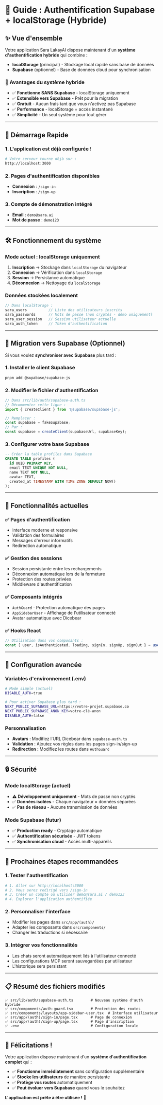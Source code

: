 # 🚀 Guide : Authentification Supabase + localStorage (Hybride)

## ✨ **Vue d'ensemble**

Votre application Sara LakayAI dispose maintenant d'un **système d'authentification hybride** qui combine :
- **localStorage** (principal) - Stockage local rapide sans base de données
- **Supabase** (optionnel) - Base de données cloud pour synchronisation

### 🎯 **Avantages du système hybride**
- ✅ **Fonctionne SANS Supabase** - localStorage uniquement
- ✅ **Extensible vers Supabase** - Prêt pour la migration
- ✅ **Gratuit** - Aucun frais tant que vous n'activez pas Supabase
- ✅ **Performance** - localStorage = accès instantané
- ✅ **Simplicité** - Un seul système pour tout gérer

---

## 🚦 **Démarrage Rapide**

### 1. **L'application est déjà configurée !**
```bash
# Votre serveur tourne déjà sur :
http://localhost:3000
```

### 2. **Pages d'authentification disponibles**
- **Connexion** : `/sign-in`
- **Inscription** : `/sign-up`

### 3. **Compte de démonstration intégré**
- **Email** : `demo@sara.ai`
- **Mot de passe** : `demo123`

---

## 🛠 **Fonctionnement du système**

### **Mode actuel : localStorage uniquement**
1. **Inscription** → Stockage dans `localStorage` du navigateur
2. **Connexion** → Vérification dans `localStorage`
3. **Session** → Persistance automatique
4. **Déconnexion** → Nettoyage du `localStorage`

### **Données stockées localement**
```javascript
// Dans localStorage :
sara_users          // Liste des utilisateurs inscrits
sara_passwords      // Mots de passe (non cryptés - démo uniquement)
sara_user_session   // Session utilisateur actuelle
sara_auth_token     // Token d'authentification
```

---

## 🔄 **Migration vers Supabase (Optionnel)**

Si vous voulez **synchroniser avec Supabase** plus tard :

### 1. **Installer le client Supabase**
```bash
pnpm add @supabase/supabase-js
```

### 2. **Modifier le fichier d'authentification**
```typescript
// Dans src/lib/auth/supabase-auth.ts
// Décommenter cette ligne :
import { createClient } from '@supabase/supabase-js';

// Remplacer :
const supabase = fakeSupabase;
// Par :
const supabase = createClient(supabaseUrl, supabaseKey);
```

### 3. **Configurer votre base Supabase**
```sql
-- Créer la table profiles dans Supabase
CREATE TABLE profiles (
  id UUID PRIMARY KEY,
  email TEXT UNIQUE NOT NULL,
  name TEXT NOT NULL,
  avatar TEXT,
  created_at TIMESTAMP WITH TIME ZONE DEFAULT NOW()
);
```

---

## 🎨 **Fonctionnalités actuelles**

### **✅ Pages d'authentification**
- Interface moderne et responsive
- Validation des formulaires
- Messages d'erreur informatifs
- Redirection automatique

### **✅ Gestion des sessions**
- Session persistante entre les rechargements
- Déconnexion automatique lors de la fermeture
- Protection des routes privées
- Middleware d'authentification

### **✅ Composants intégrés**
- `AuthGuard` - Protection automatique des pages
- `AppSidebarUser` - Affichage de l'utilisateur connecté
- Avatar automatique avec Dicebear

### **✅ Hooks React**
```typescript
// Utilisation dans vos composants :
const { user, isAuthenticated, loading, signIn, signUp, signOut } = useSupabaseAuth();
```

---

## 🔧 **Configuration avancée**

### **Variables d'environnement (.env)**
```bash
# Mode simple (actuel)
DISABLE_AUTH=true

# Pour activer Supabase plus tard :
NEXT_PUBLIC_SUPABASE_URL=https://votre-projet.supabase.co
NEXT_PUBLIC_SUPABASE_ANON_KEY=votre-clé-anon
DISABLE_AUTH=false
```

### **Personnalisation**
- **Avatars** : Modifiez l'URL Dicebear dans `supabase-auth.ts`
- **Validation** : Ajoutez vos règles dans les pages sign-in/sign-up
- **Redirection** : Modifiez les routes dans `AuthGuard`

---

## 🔒 **Sécurité**

### **Mode localStorage (actuel)**
- ⚠️ **Développement uniquement** - Mots de passe non cryptés
- ✅ **Données isolées** - Chaque navigateur = données séparées
- ✅ **Pas de réseau** - Aucune transmission de données

### **Mode Supabase (futur)**
- ✅ **Production ready** - Cryptage automatique
- ✅ **Authentification sécurisée** - JWT tokens
- ✅ **Synchronisation cloud** - Accès multi-appareils

---

## 🚀 **Prochaines étapes recommandées**

### **1. Tester l'authentification**
```bash
# 1. Aller sur http://localhost:3000
# 2. Vous serez redirigé vers /sign-in
# 3. Créer un compte ou utiliser demo@sara.ai / demo123
# 4. Explorer l'application authentifiée
```

### **2. Personnaliser l'interface**
- Modifier les pages dans `src/app/(auth)/`
- Adapter les composants dans `src/components/`
- Changer les traductions si nécessaire

### **3. Intégrer vos fonctionnalités**
- Les chats seront automatiquement liés à l'utilisateur connecté
- Les configurations MCP seront sauvegardées par utilisateur
- L'historique sera persistant

---

## 📋 **Résumé des fichiers modifiés**

```
✅ src/lib/auth/supabase-auth.ts        # Nouveau système d'auth hybride
✅ src/components/auth-guard.tsx        # Protection des routes
✅ src/components/layouts/app-sidebar-user.tsx  # Interface utilisateur
✅ src/app/(auth)/sign-in/page.tsx      # Page de connexion
✅ src/app/(auth)/sign-up/page.tsx      # Page d'inscription
✅ .env                                 # Configuration locale
```

---

## 🎉 **Félicitations !**

Votre application dispose maintenant d'un **système d'authentification complet** qui :
- ✅ **Fonctionne immédiatement** sans configuration supplémentaire
- ✅ **Stocke les utilisateurs** de manière persistante
- ✅ **Protège vos routes** automatiquement
- ✅ **Peut évoluer vers Supabase** quand vous le souhaitez

**L'application est prête à être utilisée !** 🚀 